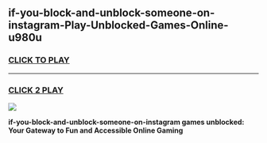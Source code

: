 
## if-you-block-and-unblock-someone-on-instagram-Play-Unblocked-Games-Online-u980u
<h3>
<a href="https://premium76.site?title=if-you-block-and-unblock-someone-on-instagram&ref=25A">CLICK TO PLAY</a></h3>
<hr>

<h3>
<a href="https://premium76.site?title=if-you-block-and-unblock-someone-on-instagram&ref=25A">CLICK 2 PLAY</a>
  
</h3>

<a href="https://premium76.site?title=if-you-block-and-unblock-someone-on-instagram&ref=25A"><img src="https://clearcache.store/games.png"></a>


**if-you-block-and-unblock-someone-on-instagram games unblocked: Your Gateway to Fun and Accessible Online Gaming**

